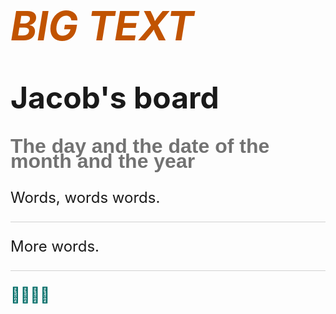 # Big Text

## Jacob's board

### The day and the date of the month and the year

Words, words words.

---

More words.

<hr/>

<p id="nav"><a href="https://jacobdensford.com/tags/boards/">&#128240;</a><a href="https://jacobdensford.com/">&#128279;</a><a href="https://jacobdensford.com/feed.xml">&#128225;</a><a href="mailto:hello@jacobdensford.com">&#128231;</a></p>

<style>

:host {
  background-color: #FFF8E7;
  color: rgba(0, 0, 0, 0.8);
  font-family: serif;
}

h1 {
  font-size: 4rem;
  text-transform: uppercase;
  color: #C15300;
  line-height: 3.5rem;
  font-style: italic;
}

h2 {
  font-size: 3rem;
  line-height: 2.5rem;
}

h3 {
  color: rgba(0, 0, 0, 0.55);
  font-size: 2rem;
  line-height: 1.5rem;
  font-family: sans-serif;
}

p {
  font-size: 1.5rem;
}

a {
  text-decoration: underline;
}

a:link, a:visited {
  color: #006C67;
}

a:hover {
  color: #C15300;
}

#nav a {
  text-decoration: none;
}

hr {
  opacity: 0.2;
  margin: 1rem 0 1rem 0;
}

</style>
